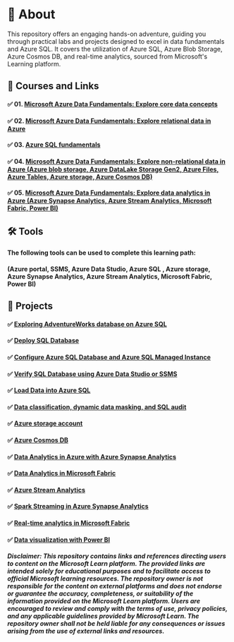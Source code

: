 # 📄 About
This repository offers an engaging hands-on adventure, guiding you through practical labs and projects designed to excel in data fundamentals and Azure SQL. It covers the utilization of Azure SQL, Azure Blob Storage, Azure Cosmos DB, and real-time analytics, sourced from Microsoft's Learning platform.

## 📑 Courses and Links
#### ✅ 01. [Microsoft Azure Data Fundamentals: Explore core data concepts](https://learn.microsoft.com/en-gb/training/paths/azure-data-fundamentals-explore-core-data-concepts/)
#### ✅ 02. [Microsoft Azure Data Fundamentals: Explore relational data in Azure](https://learn.microsoft.com/en-gb/training/paths/azure-data-fundamentals-explore-relational-data/)
#### ✅ 03. [Azure SQL fundamentals](https://learn.microsoft.com/en-gb/training/paths/azure-sql-fundamentals/)
#### ✅ 04. [Microsoft Azure Data Fundamentals: Explore non-relational data in Azure (Azure blob storage, Azure DataLake Storage Gen2, Azure Files, Azure Tables, Azure storage, Azure Cosmos DB)](https://learn.microsoft.com/en-gb/training/paths/azure-data-fundamentals-explore-non-relational-data/)
#### ✅ 05. [Microsoft Azure Data Fundamentals: Explore data analytics in Azure (Azure Synapse Analytics, Azure Stream Analytics, Microsoft Fabric, Power BI)](https://learn.microsoft.com/en-gb/training/paths/azure-data-fundamentals-explore-data-warehouse-analytics/)

## 🛠️ Tools
#### The following tools can be used to complete this learning path:
#### (Azure portal, SSMS, Azure Data Studio, Azure SQL , Azure storage,  Azure Synapse Analytics, Azure Stream Analytics, Microsoft Fabric, Power BI)
       
## 📂 Projects
#### ✅ [Exploring AdventureWorks database on Azure SQL](https://microsoftlearning.github.io/DP-900T00A-Azure-Data-Fundamentals/Instructions/Labs/dp900-01-sql-lab.html)
#### ✅ [Deploy SQL Database](https://learn.microsoft.com/en-gb/training/modules/azure-sql-deploy-configure/3-exercise-deploy-database)
#### ✅ [Configure Azure SQL Database and Azure SQL Managed Instance](https://learn.microsoft.com/en-gb/training/modules/azure-sql-deploy-configure/5-configure-database)
#### ✅ [Verify SQL Database using Azure Data Studio or SSMS](https://learn.microsoft.com/en-gb/training/modules/azure-sql-deploy-configure/4-exercise-verify-database)
#### ✅ [Load Data into Azure SQL](https://learn.microsoft.com/en-gb/training/modules/azure-sql-deploy-configure/8-exercise-load-data)
#### ✅ [Data classification, dynamic data masking, and SQL audit](https://learn.microsoft.com/en-gb/training/modules/azure-sql-secure-data/9-exercise-data-classification-masking-audit)
#### ✅ [Azure storage account](https://microsoftlearning.github.io/DP-900T00A-Azure-Data-Fundamentals/Instructions/Labs/dp900-02-storage-lab.html)
#### ✅ [Azure Cosmos DB](https://microsoftlearning.github.io/DP-900T00A-Azure-Data-Fundamentals/Instructions/Labs/dp900-03-cosmos-lab.html)
#### ✅ [Data Analytics in Azure with Azure Synapse Analytics](https://microsoftlearning.github.io/DP-900T00A-Azure-Data-Fundamentals/Instructions/Labs/dp900-04-synapse-lab.html)
#### ✅ [Data Analytics in Microsoft Fabric](https://microsoftlearning.github.io/DP-900T00A-Azure-Data-Fundamentals/Instructions/Labs/dp900-04b-fabric-lake-lab.html)
#### ✅ [Azure Stream Analytics](https://microsoftlearning.github.io/DP-900T00A-Azure-Data-Fundamentals/Instructions/Labs/dp900-05-stream-lab.html)
#### ✅ [Spark Streaming in Azure Synapse Analytics](https://microsoftlearning.github.io/DP-900T00A-Azure-Data-Fundamentals/Instructions/Labs/dp900-05a-stream-with-spark.html)
#### ✅ [Real-time analytics in Microsoft Fabric](https://microsoftlearning.github.io/DP-900T00A-Azure-Data-Fundamentals/Instructions/Labs/dp900-05c-fabric-realtime-lab.html)
#### ✅ [Data visualization with Power BI](https://microsoftlearning.github.io/DP-900T00A-Azure-Data-Fundamentals/Instructions/Labs/dp900-pbi-06-lab.html)



##### Disclaimer: This repository contains links and references directing users to content on the Microsoft Learn platform. The provided links are intended solely for educational purposes and to facilitate access to official Microsoft learning resources. The repository owner is not responsible for the content on external platforms and does not endorse or guarantee the accuracy, completeness, or suitability of the information provided on the Microsoft Learn platform. Users are encouraged to review and comply with the terms of use, privacy policies, and any applicable guidelines provided by Microsoft Learn. The repository owner shall not be held liable for any consequences or issues arising from the use of external links and resources.
